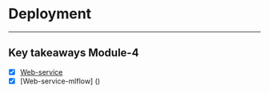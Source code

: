 # Deployment
---

## Key takeaways Module-4

- [x] [Web-service](https://github.com/surawut-jirasaktavee/course-mlops-zoomcamp/blob/main/04-deployment/notes/web-service.md)
- [x] [Web-service-mlflow] ()